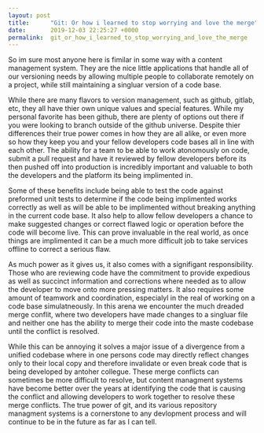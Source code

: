 ```yaml
---
layout: post
title:      "Git: Or how i learned to stop worrying and love the merge"
date:       2019-12-03 22:25:27 +0000
permalink:  git_or_how_i_learned_to_stop_worrying_and_love_the_merge
---
```



So im sure most anyone here is fimilar in some way with a content management system. They are the nice little applications that handle all of our versioning needs by allowing multiple people to collaborate remotely on a project, while still maintaining a singluar version of a code base. 

While there are many flavors to version management, such as github, gitlab, etc, they all have thier own unique values and special features. While my personal favorite has been github, there are plenty of options out there if you were looking to branch outside of the github universe. Despite thier differences their true power comes in how they are all alike, or even more so how they keep you and your fellow developers code bases all in line with each other. The ability for a team to be able to work atonomously on code, submit a pull request and have it reviewed by fellow developers before its then pushed off into production is incredibly important and valuable to both the developers and the platform its being implimented in. 

Some of these benefits include being able to test the code against preformed unit tests to determine if the code being implimented works correctly as well as will be able to be implimented without breaking anything in the current code base. It also help to allow fellow developers a chance to make suggested changes or correct flawed logic or operation before the code will become live. This can prove invaluable in the real world, as once things are implimented it can be a much more difficult job to take services offline to correct a serious flaw.

As much power as it gives us, it also comes with a signifigant responsibility. Those who are reviewing code have the commitment to provide expedious as well as succinct information and corrections where needed as to allow the developer to move onto more pressing matters. It also requires some amount of teamwork and coordination, especialyl in the real of working on a code base simulatneously. In this arena we encounter the much dreaded merge conflit, where two developers have made changes to a singluar file and neither one has the ability to merge their code into the maste codebase until the conflict is resolved. 

While this can be annoying it solves a major issue of a divergence from a unified codebase where in one persons code may directly reflect changes only to their local copy and therefore invalidate or even break code that is being developed by antoher collegue. These merge conflicts can sometimes be more difficult to resolve, but content managment systems have become better over the years at identifying the code that is causing the conflict and allowing developers to work together to resolve these merge conflicts. The true power of git, and its various repository managment systems is a cornerstone to any devlopment process and will continue to be in the future as far as I can tell.

